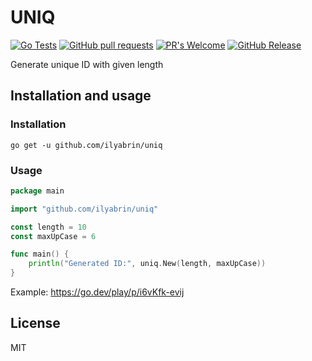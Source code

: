 # UNIQ
[![Go Tests](https://github.com/ilyabrin/uniq/actions/workflows/test.yml/badge.svg)](https://github.com/ilyabrin/uniq/actions/workflows/test.yml)
[![GitHub pull requests](https://img.shields.io/github/issues-pr/ilyabrin/uniq.svg?style=flat)]()
[![PR's Welcome](https://img.shields.io/badge/PRs-welcome-brightgreen.svg?style=flat)](http://makeapullrequest.com)
[![GitHub Release](https://img.shields.io/github/release/ilyabrin/uniq.svg?style=flat)]()

Generate unique ID with given length

## Installation and usage

### Installation

`go get -u github.com/ilyabrin/uniq`

### Usage

```go
package main

import "github.com/ilyabrin/uniq"

const length = 10
const maxUpCase = 6

func main() {
	println("Generated ID:", uniq.New(length, maxUpCase))
}
```
Example: https://go.dev/play/p/i6vKfk-evij

## License

MIT
